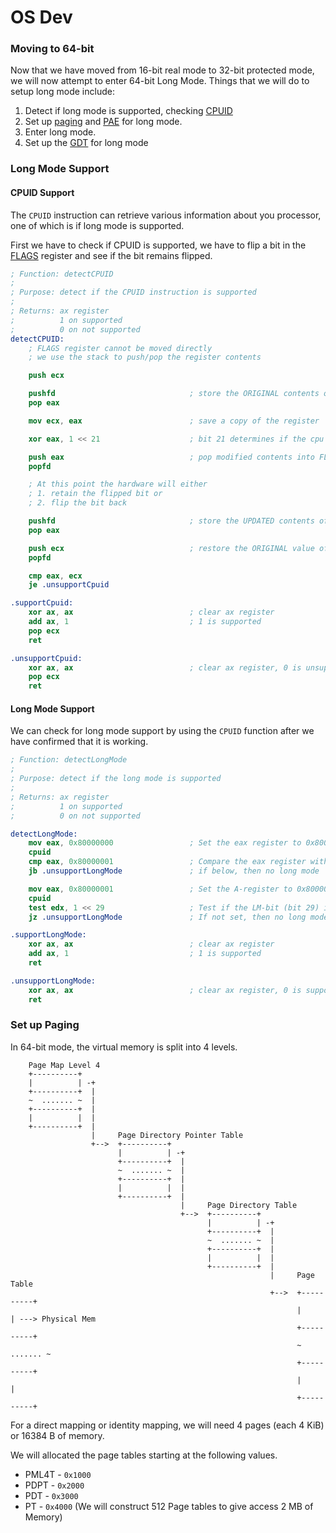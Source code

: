 # OS Dev

### Moving to 64-bit

Now that we have moved from 16-bit real mode to 32-bit protected mode, we will now attempt to enter 64-bit Long Mode. Things that we will do to setup long mode include:
1. Detect if long mode is supported, checking [CPUID](https://wiki.osdev.org/CPUID)
2. Set up [paging](https://wiki.osdev.org/Setting_Up_Paging) and [PAE](https://wiki.osdev.org/Setting_Up_Paging_With_PAE) for long mode.
3. Enter long mode.
4. Set up the [GDT](https://wiki.osdev.org/GDT) for long mode


### Long Mode Support
#### CPUID Support

The `CPUID` instruction can retrieve various information about you processor, one of which is if long mode is supported. 

First we have to check if CPUID is supported, we have to flip a bit in the [FLAGS](https://en.wikipedia.org/wiki/FLAGS_register) register and see if the bit remains flipped.
```nasm
; Function: detectCPUID
;
; Purpose: detect if the CPUID instruction is supported
; 
; Returns: ax register
;          1 on supported 
;          0 on not supported
detectCPUID:                                    
    ; FLAGS register cannot be moved directly
    ; we use the stack to push/pop the register contents

    push ecx

    pushfd                              ; store the ORIGINAL contents of FLAGS into eax
    pop eax                             

    mov ecx, eax                        ; save a copy of the register

    xor eax, 1 << 21                    ; bit 21 determines if the cpu can use the CPUID instruction

    push eax                            ; pop modified contents into FLAGS
    popfd

    ; At this point the hardware will either
    ; 1. retain the flipped bit or 
    ; 2. flip the bit back

    pushfd                              ; store the UPDATED contents of FLAGS into eax
    pop eax                             

    push ecx                            ; restore the ORIGINAL value of FLAGS that was saved in ecx
    popfd

    cmp eax, ecx
    je .unsupportCpuid

.supportCpuid:
    xor ax, ax                          ; clear ax register
    add ax, 1                           ; 1 is supported
    pop ecx
    ret

.unsupportCpuid:
    xor ax, ax                          ; clear ax register, 0 is unsupported
    pop ecx
    ret
```

#### Long Mode Support
We can check for long mode support by using the `CPUID` function after we have confirmed that it is working.

```nasm
; Function: detectLongMode
;
; Purpose: detect if the long mode is supported
; 
; Returns: ax register
;          1 on supported
;          0 on not supported

detectLongMode:
    mov eax, 0x80000000                 ; Set the eax register to 0x80000000
    cpuid
    cmp eax, 0x80000001                 ; Compare the eax register with 0x80000001
    jb .unsupportLongMode               ; if below, then no long mode

    mov eax, 0x80000001                 ; Set the A-register to 0x80000001
    cpuid
    test edx, 1 << 29                   ; Test if the LM-bit (bit 29) is set in edx
    jz .unsupportLongMode               ; If not set, then no long mode

.supportLongMode:
    xor ax, ax                          ; clear ax register
    add ax, 1                           ; 1 is supported
    ret

.unsupportLongMode:
    xor ax, ax                          ; clear ax register, 0 is supported
    ret
```

### Set up Paging
In 64-bit mode, the virtual memory is split into 4 levels.
```
    Page Map Level 4
    +----------+
    |          | -+
    +----------+  |
    ~  ....... ~  |
    +----------+  |
    |          |  |
    +----------+  |
                  |     Page Directory Pointer Table
                  +-->  +----------+
                        |          | -+
                        +----------+  |
                        ~  ....... ~  |
                        +----------+  |
                        |          |  |
                        +----------+  |
                                      |     Page Directory Table
                                      +-->  +----------+
                                            |          | -+
                                            +----------+  |
                                            ~  ....... ~  |
                                            +----------+  |
                                            |          |  |
                                            +----------+  |
                                                          |     Page Table
                                                          +-->  +----------+
                                                                |          | ---> Physical Mem
                                                                +----------+
                                                                ~  ....... ~
                                                                +----------+
                                                                |          |
                                                                +----------+
```

For a direct mapping or identity mapping, we will need 4 pages (each 4 KiB) or 16384 B of memory. 

We will allocated the page tables starting at the following values. 
- PML4T - `0x1000`
- PDPT - `0x2000`
- PDT - `0x3000`
- PT - `0x4000` (We will construct 512 Page tables to give access 2 MB of Memory)